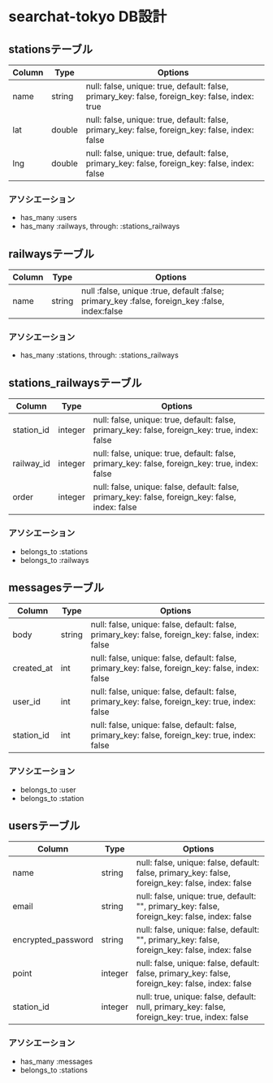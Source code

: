 # searchat-tokyo DB設計

## stationsテーブル
|Column|Type|Options|
|------|----|-------|
|name|string|null: false, unique: true, default: false, primary_key: false, foreign_key: false, index: true|
|lat|double|null: false, unique: true, default: false, primary_key: false, foreign_key: false, index: false|
|lng|double|null: false, unique: true, default: false, primary_key: false, foreign_key: false, index: false|
### アソシエーション
- has_many :users
- has_many :railways, through: :stations_railways

## railwaysテーブル
|Column|Type|Options|
|------|----|-------|
|name|string|null :false, unique :true, default :false; primary_key :false, foreign_key :false, index:false|
### アソシエーション
- has_many :stations, through: :stations_railways

## stations_railwaysテーブル
|Column|Type|Options|
|------|----|-------|
|station_id|integer|null: false, unique: true, default: false, primary_key: false, foreign_key: true, index: false|
|railway_id|integer|null: false, unique: true, default: false, primary_key: false, foreign_key: true, index: false|
|order|integer|null: false, unique: false, default: false, primary_key: false, foreign_key: false, index: false|
### アソシエーション
- belongs_to :stations
- belongs_to :railways

## messagesテーブル
|Column|Type|Options|
|------|----|-------|
|body|string|null: false, unique: false, default: false, primary_key: false, foreign_key: false, index: false|
|created_at|int|null: false, unique: false, default: false, primary_key: false, foreign_key: false, index: false|
|user_id|int|null: false, unique: false, default: false, primary_key: false, foreign_key: true, index: false|
|station_id|int|null: false, unique: false, default: false, primary_key: false, foreign_key: true, index: false|
### アソシエーション
- belongs_to :user
- belongs_to :station

## usersテーブル
|Column|Type|Options|
|------|----|-------|
|name|string|null: false, unique: false, default: false, primary_key: false, foreign_key: false, index: false|
|email|string|null: false, unique: true, default: "", primary_key: false, foreign_key: false, index: false|
|encrypted_password|string|null: false, unique: false, default: "", primary_key: false, foreign_key: false, index: false|
|point|integer|null: false, unique: false, default: false, primary_key: false, foreign_key: false, index: false|
|station_id|integer|null: true, unique: false, default: null, primary_key: false, foreign_key: true, index: false|
### アソシエーション
- has_many :messages
- belongs_to :stations